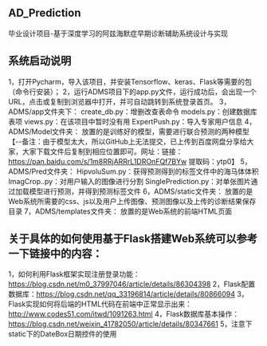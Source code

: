 ## AD_Prediction
毕业设计项目-基于深度学习的阿兹海默症早期诊断辅助系统设计与实现
## 系统启动说明
  1，打开Pycharm，导入该项目，并安装Tensorflow、keras、Flask等需要的包（命令行安装）；
	2，运行ADMS项目下的app.py文件，运行成功后，会出现一个URL，点击或复制到浏览器中打开，并可自动跳转到系统登录首页。
	3，ADMS/app文件夹下：
		create_db.py：增删改查表命令
		models.py：创建数据库表项
		views.py：在该项目中暂时没有用
		ExpertPush.py：导入专家用户信息
	4，ADMS/Model文件夹：
		放置的是训练好的模型，需要进行联合预测的两种模型  【--备注：由于模型太大，所以GitHub上无法提交，已上传到百度网盘分享给大家，大家下载文件后复制到相应位置即可。网址：链接：https://pan.baidu.com/s/1m8RRjARRrL1DROnFQf7BYw  提取码：ytp0】
	5，ADMS/Pred文件夹：
		HipvoluSum.py：获得预测得到的标签文件中的海马体体积
		ImagCrop..py：对用户输入的图像进行分割
		SinglePrediction.py：对单张图片通过加载模型进行预测，并得到预测标签文件
	6，ADMS/static文件夹：
		放置的是Web系统所需要的css、js以及用户上传图像、预测图像以及上传的诊断结果保存目录
	7，ADMS/templates文件夹：
		放置的是Web系统的前端HTML页面
		
## 关于具体的如何使用基于Flask搭建Web系统可以参考一下链接中的内容：
  1，如何利用Flask框架实现注册登录功能：https://blog.csdn.net/m0_37997046/article/details/86304398
  2，Flask配置数据库：https://blog.csdn.net/qq_33196814/article/details/80866094
  3，Flask实现如何将后端的HTML代码在前端中正常显示出来：http://www.codes51.com/itwd/1091263.html
  4，Flask数据库基本操作：https://blog.csdn.net/weixin_41782050/article/details/80347661
  5，注意下static下的DateBox日期控件的使用
